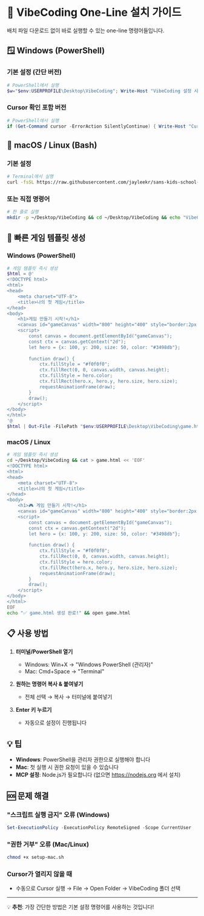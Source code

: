 # 🚀 VibeCoding One-Line 설치 가이드

배치 파일 다운로드 없이 바로 실행할 수 있는 one-line 명령어들입니다.

## 🪟 Windows (PowerShell)

### 기본 설정 (간단 버전)
```powershell
# PowerShell에서 실행
$w="$env:USERPROFILE\Desktop\VibeCoding"; Write-Host "VibeCoding 설정 시작..." -ForegroundColor Cyan; New-Item -Path $w -ItemType Directory -Force | Out-Null; Set-Location $w; Write-Host "폴더 생성 완료!" -ForegroundColor Green; Write-Host "Cursor에서 이 폴더를 여세요: $w" -ForegroundColor Yellow; Start-Process explorer.exe $w
```

### Cursor 확인 포함 버전
```powershell
# PowerShell에서 실행
if (Get-Command cursor -ErrorAction SilentlyContinue) { Write-Host "Cursor 설치됨" -ForegroundColor Green } else { Write-Host "Cursor 미설치 - https://cursor.com" -ForegroundColor Red; Start-Process "https://cursor.com" }; $w="$env:USERPROFILE\Desktop\VibeCoding"; New-Item -Path $w -ItemType Directory -Force | Out-Null; Write-Host "작업 폴더: $w" -ForegroundColor Yellow; Start-Process explorer.exe $w
```


## 🍎 macOS / Linux (Bash)

### 기본 설정
```bash
# Terminal에서 실행
curl -fsSL https://raw.githubusercontent.com/jayleekr/sans-kids-school-2025/main/workshop-materials/setup-automation/setup-mac.sh | bash -s -- --quick
```

### 또는 직접 명령어
```bash
# 한 줄로 실행
mkdir -p ~/Desktop/VibeCoding && cd ~/Desktop/VibeCoding && echo "VibeCoding 설정 완료! 작업 폴더: ~/Desktop/VibeCoding" && open ~/Desktop/VibeCoding
```

## 🎯 빠른 게임 템플릿 생성

### Windows (PowerShell)
```powershell
# 게임 템플릿 즉시 생성
$html = @'
<!DOCTYPE html>
<html>
<head>
    <meta charset="UTF-8">
    <title>나의 첫 게임</title>
</head>
<body>
    <h1>게임 만들기 시작!</h1>
    <canvas id="gameCanvas" width="800" height="400" style="border:2px solid #333;"></canvas>
    <script>
        const canvas = document.getElementById("gameCanvas");
        const ctx = canvas.getContext("2d");
        let hero = {x: 100, y: 200, size: 50, color: "#3498db"};
        
        function draw() {
            ctx.fillStyle = "#f0f0f0";
            ctx.fillRect(0, 0, canvas.width, canvas.height);
            ctx.fillStyle = hero.color;
            ctx.fillRect(hero.x, hero.y, hero.size, hero.size);
            requestAnimationFrame(draw);
        }
        draw();
    </script>
</body>
</html>
'@
$html | Out-File -FilePath "$env:USERPROFILE\Desktop\VibeCoding\game.html" -Encoding UTF8; Start-Process "$env:USERPROFILE\Desktop\VibeCoding\game.html"
```

### macOS / Linux
```bash
# 게임 템플릿 즉시 생성
cd ~/Desktop/VibeCoding && cat > game.html << 'EOF'
<!DOCTYPE html>
<html>
<head>
    <meta charset="UTF-8">
    <title>나의 첫 게임</title>
</head>
<body>
    <h1>🎮 게임 만들기 시작!</h1>
    <canvas id="gameCanvas" width="800" height="400" style="border:2px solid #333;"></canvas>
    <script>
        const canvas = document.getElementById("gameCanvas");
        const ctx = canvas.getContext("2d");
        let hero = {x: 100, y: 200, size: 50, color: "#3498db"};
        
        function draw() {
            ctx.fillStyle = "#f0f0f0";
            ctx.fillRect(0, 0, canvas.width, canvas.height);
            ctx.fillStyle = hero.color;
            ctx.fillRect(hero.x, hero.y, hero.size, hero.size);
            requestAnimationFrame(draw);
        }
        draw();
    </script>
</body>
</html>
EOF
echo "✅ game.html 생성 완료!" && open game.html
```

## 📋 사용 방법

1. **터미널/PowerShell 열기**
   - Windows: Win+X → "Windows PowerShell (관리자)"
   - Mac: Cmd+Space → "Terminal"

2. **원하는 명령어 복사 & 붙여넣기**
   - 전체 선택 → 복사 → 터미널에 붙여넣기

3. **Enter 키 누르기**
   - 자동으로 설정이 진행됩니다

## 💡 팁

- **Windows**: PowerShell을 관리자 권한으로 실행해야 합니다
- **Mac**: 첫 실행 시 권한 요청이 있을 수 있습니다
- **MCP 설정**: Node.js가 필요합니다 (없으면 https://nodejs.org 에서 설치)

## 🆘 문제 해결

### "스크립트 실행 금지" 오류 (Windows)
```powershell
Set-ExecutionPolicy -ExecutionPolicy RemoteSigned -Scope CurrentUser
```

### "권한 거부" 오류 (Mac/Linux)
```bash
chmod +x setup-mac.sh
```

### Cursor가 열리지 않을 때
- 수동으로 Cursor 실행 → File → Open Folder → VibeCoding 폴더 선택

---

💡 **추천**: 가장 간단한 방법은 기본 설정 명령어를 사용하는 것입니다!
